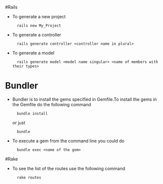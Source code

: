 #Rails
- To generate a new project
	
		rails new My_Project
	      
- To generate a controller

		rails generate controller <controller name in plural>
		
- To generate a model

		rails generate model <model name singular> <name of members with their types>


	
# Bundler
- Bundler is to install the gems specified in Gemfile.To install the gems in the Gemfile do the following command
		
		bundle install

	or just
	
	    bundle
	    
- To execute a gem from the command line you could do

		bundle exec <name of the gem>
		
#Rake
- To see the list of the routes use the following command

		rake routes



     
     
    
    